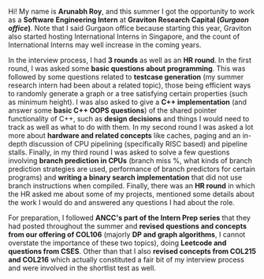 Hi! My name is <b>Arunabh Roy</b>, and this summer I got the opportunity to work as a <b>Software Engineering Intern</b> at <b>Graviton Research Capital (<i>Gurgaon office</i>)</b>. Note that I said Gurgaon office because starting this year, Graviton also started hosting International Interns in Singapore, and the count of International Interns may well increase in the coming years.

In the interview process, I had <b>3 rounds</b> as well as an <b>HR round</b>. In the first round, I was asked some <b>basic questions about programming</b>. This was followed by some questions related to <b>testcase generation</b> (my summer research intern had been about a related topic), those being efficient ways to randomly generate a graph or a tree satisfying certain properties (such as minimum height). I was also asked to give a <b>C++ implementation</b> (and answer some <b>basic C++ OOPS questions</b>) of the shared pointer functionality of C++, such as <b>design decisions</b> and things I would need to track as well as what to do with them. In my second round I was asked a lot more about <b>hardware and related concepts</b> like caches, paging and an in-depth discussion of CPU pipelining (specifically RISC based) and pipeline stalls. Finally, in my third round I was asked to solve a few questions involving <b>branch prediction in CPUs</b> (branch miss %, what kinds of branch prediction strategies are used, performance of branch predictors for certain programs) and <b>writing a binary search implementation</b> that did not use branch instructions when compiled. Finally, there was an <b>HR round</b> in which the HR asked me about some of my projects, mentioned some details about the work I would do and answered any questions I had about the role.

For preparation, I followed <b>ANCC's part of the Intern Prep series</b> that they had posted throughout the summer and <b>revised questions and concepts from our offering of COL106</b> (majorly <b>DP and graph algorithms</b>, I cannot overstate the importance of these two topics), doing <b>Leetcode and questions from CSES</b>. Other than that I also <b>revised concepts from COL215 and COL216</b> which actually constituted a fair bit of my interview process and were involved in the shortlist test as well.